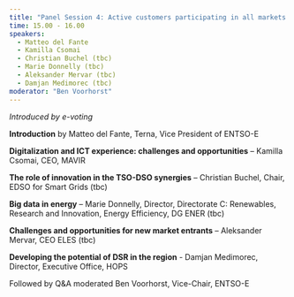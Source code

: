 ```yaml
---
title: "Panel Session 4: Active customers participating in all markets: challenges and opportunities for the CEE region"
time: 15.00 - 16.00
speakers:
  - Matteo del Fante
  - Kamilla Csomai
  - Christian Buchel (tbc)
  - Marie Donnelly (tbc)
  - Aleksander Mervar (tbc)
  - Damjan Medimorec (tbc)
moderator: "Ben Voorhorst"
---
```



_Introduced by e-voting_

__Introduction__ by Matteo del Fante, Terna, Vice President of ENTSO-E

__Digitalization and ICT experience: challenges and opportunities__ – Kamilla Csomai, CEO, MAVIR

__The role of innovation in the TSO-DSO synergies__ – Christian Buchel, Chair, EDSO for Smart Grids (tbc)

__Big data in energy__ – Marie Donnelly, Director, Directorate C: Renewables,  Research and Innovation, Energy Efficiency, DG ENER (tbc)

__Challenges and opportunities for new market entrants__ – Aleksander Mervar, CEO ELES (tbc)

__Developing the potential of DSR in the region__ - Damjan Medimorec, Director, Executive Office, HOPS


Followed by Q&A moderated Ben Voorhorst, Vice-Chair, ENTSO-E
